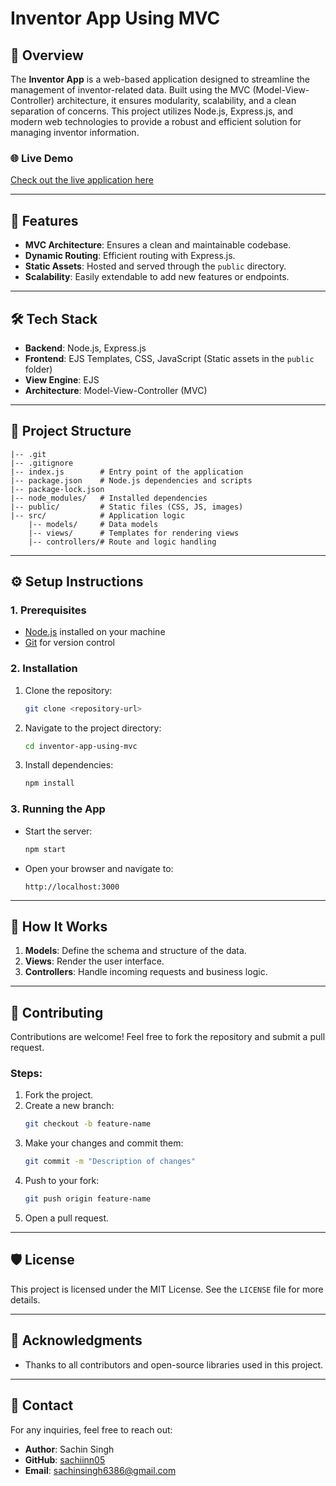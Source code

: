 # Inventor App Using MVC

## 📖 Overview
The **Inventor App** is a web-based application designed to streamline the management of inventor-related data. Built using the MVC (Model-View-Controller) architecture, it ensures modularity, scalability, and a clean separation of concerns. This project utilizes Node.js, Express.js, and modern web technologies to provide a robust and efficient solution for managing inventor information.

### 🌐 Live Demo
[Check out the live application here](https://inventory-web-page-1.onrender.com) 

---

## 🚀 Features
- **MVC Architecture**: Ensures a clean and maintainable codebase.
- **Dynamic Routing**: Efficient routing with Express.js.
- **Static Assets**: Hosted and served through the `public` directory.
- **Scalability**: Easily extendable to add new features or endpoints.

---

## 🛠️ Tech Stack
- **Backend**: Node.js, Express.js
- **Frontend**: EJS Templates, CSS, JavaScript (Static assets in the `public` folder)
- **View Engine**: EJS
- **Architecture**: Model-View-Controller (MVC)

---

## 📂 Project Structure
```
|-- .git
|-- .gitignore
|-- index.js        # Entry point of the application
|-- package.json    # Node.js dependencies and scripts
|-- package-lock.json
|-- node_modules/   # Installed dependencies
|-- public/         # Static files (CSS, JS, images)
|-- src/            # Application logic
    |-- models/     # Data models
    |-- views/      # Templates for rendering views
    |-- controllers/# Route and logic handling
```

---

## ⚙️ Setup Instructions

### 1. Prerequisites
- [Node.js](https://nodejs.org/) installed on your machine
- [Git](https://git-scm.com/) for version control

### 2. Installation
1. Clone the repository:
   ```bash
   git clone <repository-url>
   ```
2. Navigate to the project directory:
   ```bash
   cd inventor-app-using-mvc
   ```
3. Install dependencies:
   ```bash
   npm install
   ```

### 3. Running the App
- Start the server:
  ```bash
  npm start
  ```
- Open your browser and navigate to:
  ```
  http://localhost:3000
  ```

---

## 🧩 How It Works
1. **Models**: Define the schema and structure of the data.
2. **Views**: Render the user interface.
3. **Controllers**: Handle incoming requests and business logic.

---

## 🤝 Contributing
Contributions are welcome! Feel free to fork the repository and submit a pull request.

### Steps:
1. Fork the project.
2. Create a new branch:
   ```bash
   git checkout -b feature-name
   ```
3. Make your changes and commit them:
   ```bash
   git commit -m "Description of changes"
   ```
4. Push to your fork:
   ```bash
   git push origin feature-name
   ```
5. Open a pull request.

---

## 🛡️ License
This project is licensed under the MIT License. See the `LICENSE` file for more details.

---

## 🌟 Acknowledgments
- Thanks to all contributors and open-source libraries used in this project.

---

## 📧 Contact
For any inquiries, feel free to reach out:
- **Author**: Sachin Singh
- **GitHub**: [sachiinn05](https://github.com/sachiinn05)
- **Email**: sachinsingh6386@gmail.com

